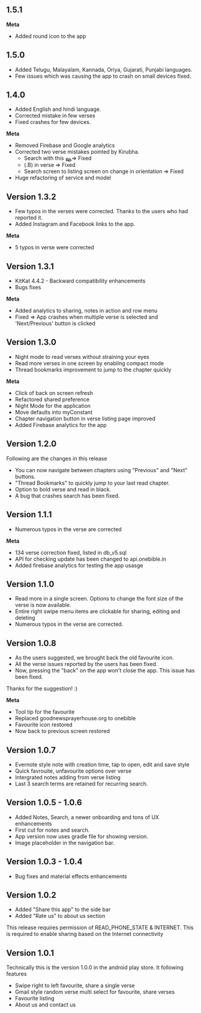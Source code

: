 ## 1.5.1

**Meta**

* Added round icon to the app

## 1.5.0

* Added Telugu, Malayalam, Kannada, Oriya, Gujarati, Punjabi languages.
* Few issues which was causing the app to crash on small devices fixed.

## 1.4.0

* Added English and hindi language.
* Corrected mistake in few verses
* Fixed crashes for few devices.

**Meta**
* Removed Firebase and Google analytics
* Corrected two verse mistakes pointed by Kirubha.
   - Search with this லுூ   => Fixed
   - (.B) in verse => Fixed
   - Search screen to listing screen on change in orientation => Fixed
* Huge refactoring of service and model

## Version 1.3.2

* Few typos in the verses were corrected. Thanks to the users who had reported it. 
* Added Instagram and Facebook links to the app.

**Meta**
* 5 typos in verse were corrected

## Version 1.3.1 

* KitKat 4.4.2 - Backward compatibility enhancements
* Bugs fixes

**Meta**
 * Added analytics to sharing, notes in action and row menu
 * Fixed => App crashes when multiple verse is selected and 'Next/Previous' button is clicked


## Version 1.3.0
* Night mode to read verses without straining your eyes
* Read more verses in one screen by enabling compact mode
* Thread bookmarks improvement to jump to the chapter quickly

**Meta**
* Click of back on screen refresh
* Refactored shared preference
* Night Mode for the application
* Move defaults into myConstant
* Chapter navigation button in verse listing page improved
* Added Firebase analytics for the app
 
 ## Version 1.2.0
 
Following are the changes in this release
 * You can now navigate between chapters using "Previous" and "Next" buttons.
 * "Thread Bookmarks" to quickly jump to your last read chapter.
 * Option to bold verse and read in black.
 * A bug that crashes search has been fixed.
 
## Version 1.1.1
 * Numerous typos in the verse are corrected
 
**Meta**  
 * 134 verse correction fixed, listed in db_v5.sql
 * API for checking update has been changed to api.onebible.in
 * Added firebase analytics for testing the app usasge

## Version 1.1.0

 * Read more in a single screen. Options to change the font size of the verse is now available.
 * Entire right swipe menu items are clickable for sharing, editing and deleting
 * Numerous typos in the verse are corrected.

## Version 1.0.8
* As the users suggested, we brought back the old favourite icon.
* All the verse issues reported by the users has been fixed.
* Now, pressing the "back" on the app won't close the app. This issue has been fixed.

Thanks for the suggestion! :)

**Meta**
* Tool tip for the favourite
* Replaced goodnewsprayerhouse.org to onebible
* Favourite icon restored
* Now back to previous screen restored

## Version 1.0.7

* Evernote style note with creation time, tap to open, edit and save style
* Quick favrouite, unfavourite options over verse
* Intergrated notes adding from verse listing
* Last 3 search terms are retained for recurring search.

## Version 1.0.5 - 1.0.6
* Added Notes, Search, a newer onboarding and tons of UX enhancements
* First cut for notes and search.
* App version now uses gradle file for showing version.
* Image placeholder in the navigation bar.

## Version 1.0.3 - 1.0.4
*  Bug fixes and material effects enhancements

## Version 1.0.2

* Added "Share this app" to the side bar
* Added "Rate us" to about us section

This release requires permission of READ_PHONE_STATE & INTERNET. This is required to enable sharing based on the Internet connectivity

## Version 1.0.1

Technically this is the version 1.0.0 in the android play store. It following features
* Swipe right to left favourite, share a single verse
* Gmail style random verse multi select for favourite, share verses
* Favourite listing
* About us and contact us